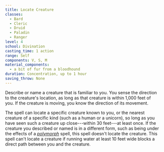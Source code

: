 ```yaml
---
title: Locate Creature
classes:
  - Bard
  - Cleric
  - Druid
  - Paladin
  - Ranger
level: 4
school: Divination
casting_time: 1 action
range: Self
components: V, S, M
material_components:
  - a bit of fur from a bloodhound
duration: Concentration, up to 1 hour
saving_throw: None
---
```


Describe or name a creature that is familiar to you. You sense the direction to the creature's location, as long as that creature is within 1,000 feet of you. If the creature is moving, you know the direction of its movement.

The spell can locate a specific creature known to you, or the nearest creature of a specific kind (such as a human or a unicorn), so long as you have seen such a creature up close---within 30 feet---at least once. If the creature you described or named is in a different form, such as being under the effects of a *[polymorph](/spells/polymorph/)* spell, this spell doesn't locate the creature. This spell can't locate a creature if running water at least 10 feet wide blocks a direct path between you and the creature.
